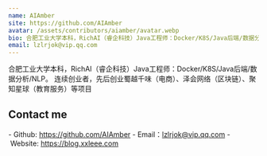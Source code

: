 ```yaml
---
name: AIAmber
site: https://github.com/AIAmber
avatar: /assets/contributors/aiamber/avatar.webp
bio: 合肥工业大学本科，RichAI（睿企科技）Java工程师：Docker/K8S/Java后端/数据分析/NLP。
email: lzlrjok@vip.qq.com
---
```


合肥工业大学本科，RichAI（睿企科技）Java工程师：Docker/K8S/Java后端/数据分析/NLP。
连续创业者，先后创业蜀越千味（电商）、泽会网络（区块链）、聚知星球（教育服务）等项目

## Contact me

- Github: <https://github.com/AIAmber>
- Email：<lzlrjok@vip.qq.com>
- Website: <https://blog.xxleee.com>
